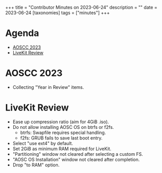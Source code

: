 +++
title = "Contributor Minutes on 2023-06-24"
description = ""
date = 2023-06-24
[taxonomies]
tags = ["minutes"]
+++

Agenda
======

- [AOSCC 2023](#aoscc-2023)
- [LiveKit Review](#livekit-review)

AOSCC 2023
==========

- Collecting "Year in Review" items.

LiveKit Review
==============

- Ease up compression ratio (aim for 4GiB .iso).
- Do not allow installing AOSC OS on btrfs or f2fs.
    - btrfs: Swapfile requires special handling.
    - f2fs: GRUB fails to save last boot entry.
- Select "use ext4" by default.
- Set 2GiB as minimum RAM required for LiveKit.
- "Partitioning" window not cleared after selecting a custom FS.
- "AOSC OS Installation" window not cleared after completion.
- Drop "to RAM" option.
